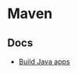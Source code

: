 # Maven

<!--
https://github.com/search?o=desc&q=filename%3Aazure-pipelines.yml+%22task%3A+Maven%22+%22task%3A+Cache%22&s=indexed&type=Code
-->

## Docs

- [Build Java apps](https://learn.microsoft.com/en-us/azure/devops/pipelines/ecosystems/java?view=azure-devops)

<!-- ## Configuration

**Refer:** `./azure-pipelines.yml`

```yml
---
trigger:
  - main

pool:
  vmImage: ubuntu-latest

variables:
  imageName: pipelines-javascript-docker

steps:
  - task: Maven@4
    inputs:
      mavenPomFile: pom.xml
      mavenOptions: -Xmx3072m
      javaHomeOption: JDKVersion
      jdkVersionOption: 1.8
      jdkArchitectureOption: x64
      publishJUnitResults: true
      testResultsFiles: '**/TEST-*.xml'
      goals: package
```

```yml
---
variables:
  MAVEN_CACHE_FOLDER: $(Pipeline.Workspace)/.m2/repository
  MAVEN_OPTS: -Dmaven.repo.local=$(MAVEN_CACHE_FOLDER)

steps:
  - task: Cache@2
    inputs:
      key: maven | "$(Agent.OS)" | **/pom.xml
      restoreKeys: |
        maven | "$(Agent.OS)"
        maven
      path: $(MAVEN_CACHE_FOLDER)
    displayName: Cache Maven local repo

  - task: Maven@3
    inputs:
      mavenPomFile: pom.xml
      mavenOptions: -Xmx3072m $(MAVEN_OPTS)
      javaHomeOption: JDKVersion
      jdkVersionOption: '1.8'
      jdkArchitectureOption: x64
      publishJUnitResults: true
      goals: clean package -Dmaven.test.skip=true

  - task: CopyFiles@2
    displayName: Copy Files
    inputs:
      Contents: |
        **
        !.git/**
      TargetFolder: $(Build.ArtifactStagingDirectory)

  - task: PublishBuildArtifacts@1
    inputs:
      PathtoPublish: $(Build.ArtifactStagingDirectory)
      ArtifactName: drop
      publishLocation: Container
``` -->
